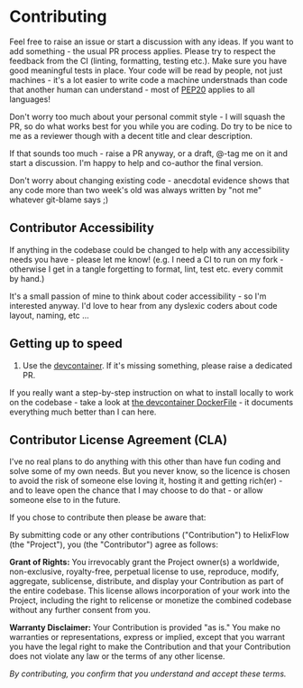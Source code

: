 # Contributing

Feel free to raise an issue or start a discussion with any ideas. If you want to add something - the usual PR process applies. Please try to respect the feedback from the CI (linting, formatting, testing etc.). Make sure you have good meaningful tests in place. Your code will be read by people, not just machines - it's a lot easier to write code a machine understnads than code that another human can understand - most of [PEP20](https://peps.python.org/pep-0020/) applies to all languages!

Don't worry too much about your personal commit style - I will squash the PR, so do what works best for you while you are coding. Do try to be nice to me as a reviewer though with a decent title and clear description.

If that sounds too much - raise a PR anyway, or a draft, @-tag me on it and start a discussion. I'm happy to help and co-author the final version.

Don't worry about changing existing code - anecdotal evidence shows that any code more than two week's old was always written by "not me" whatever git-blame says ;)

## Contributor Accessibility

If anything in the codebase could be changed to help with any accessibility needs you have - please let me know! (e.g. I need a CI to run on my fork - otherwise I get in a tangle forgetting to format, lint, test etc. every commit by hand.)

It's a small passion of mine to think about coder accessibility - so I'm interested anyway. I'd love to hear from any dyslexic coders about code layout, naming, etc ...

## Getting up to speed

1. Use the [devcontainer](https://containers.dev/). If it's missing something, please raise a dedicated PR.

If you really want a step-by-step instruction on what to install locally to work on the codebase - take a look at [the devcontainer DockerFile](.devcontainer/DockerFile) - it documents everything much better than I can here.

## Contributor License Agreement (CLA)

I've no real plans to do anything with this other than have fun coding and solve some of my own needs. But you never know, so the licence is chosen to avoid the risk of someone else loving it, hosting it and getting rich(er) - and to leave open the chance that I may choose to do that - or allow someone else to in the future.

If you chose to contribute then please be aware that:

By submitting code or any other contributions ("Contribution") to HelixFlow (the "Project"), you (the "Contributor") agree as follows:

**Grant of Rights:** You irrevocably grant the Project owner(s) a worldwide, non-exclusive, royalty-free, perpetual license to use, reproduce, modify, aggregate, sublicense, distribute, and display your Contribution as part of the entire codebase. This license allows incorporation of your work into the Project, including the right to relicense or monetize the combined codebase without any further consent from you.

**Warranty Disclaimer:** Your Contribution is provided "as is." You make no warranties or representations, express or implied, except that you warrant you have the legal right to make the Contribution and that your Contribution does not violate any law or the terms of any other license.

*By contributing, you confirm that you understand and accept these terms.*
